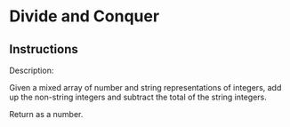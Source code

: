 # Divide and Conquer

## Instructions

Description:

Given a mixed array of number and string representations of integers, add up the non-string integers and subtract the total of the string integers.

Return as a number.
